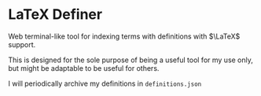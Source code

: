 # LaTeX Definer

Web terminal-like tool for indexing terms with definitions with $\LaTeX$ support.

This is designed for the sole purpose of being a useful tool for my use only, but might be adaptable to be useful for others.

I will periodically archive my definitions in `definitions.json`
